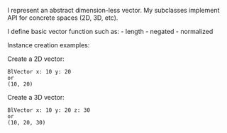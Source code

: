 I represent an abstract dimension-less vector.
My subclasses implement API for concrete spaces (2D, 3D, etc).

I define basic vector function such as:
	- length
	- negated
	- normalized
	
Instance creation examples:

Create a 2D vector:

	BlVector x: 10 y: 20
	or
	(10, 20)
	
Create a 3D vector:

	BlVector x: 10 y: 20 z: 30
	or
	(10, 20, 30)